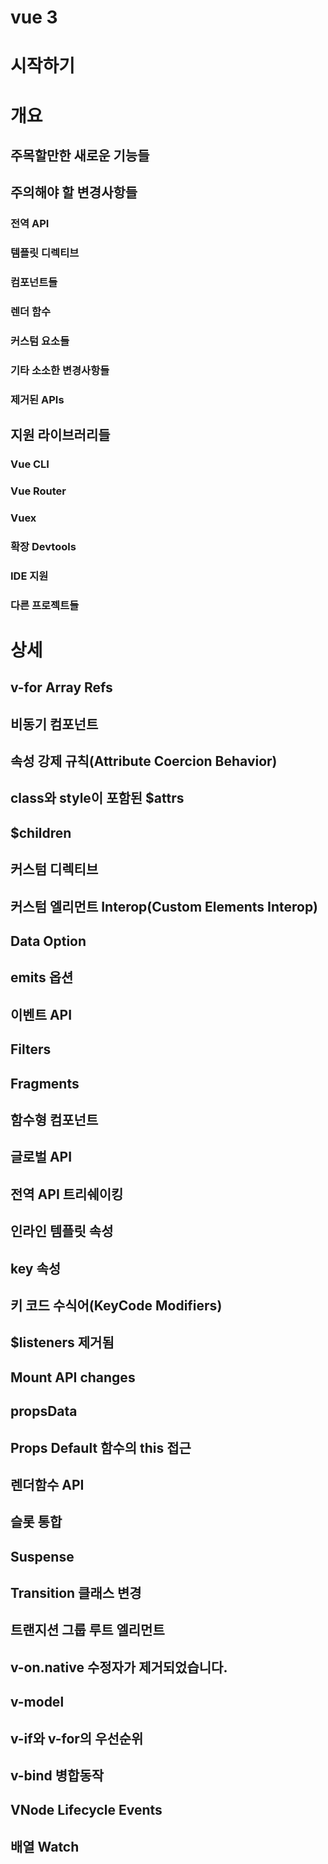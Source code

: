# vue 3

# 시작하기

# 개요

## 주목할만한 새로운 기능들

## 주의해야 할 변경사항들

### 전역 API
### 템플릿 디렉티브
### 컴포넌트들
### 렌더 함수
### 커스텀 요소들
### 기타 소소한 변경사항들
### 제거된 APIs

## 지원 라이브러리들

### Vue CLI
### Vue Router
### Vuex
### 확장 Devtools
### IDE 지원
### 다른 프로젝트들

# 상세

## v-for Array Refs
## 비동기 컴포넌트
## 속성 강제 규칙(Attribute Coercion Behavior)
## class와 style이 포함된 $attrs
## $children
## 커스텀 디렉티브
## 커스텀 엘리먼트 Interop(Custom Elements Interop)
## Data Option
## emits 옵션
## 이벤트 API
## Filters
## Fragments
## 함수형 컴포넌트
## 글로벌 API
## 전역 API 트리쉐이킹
## 인라인 템플릿 속성
## key 속성
## 키 코드 수식어(KeyCode Modifiers)
## $listeners 제거됨
## Mount API changes
## propsData
## Props Default 함수의 this 접근
## 렌더함수 API
## 슬롯 통합
## Suspense
## Transition 클래스 변경
## 트랜지션 그룹 루트 엘리먼트
## v-on.native 수정자가 제거되었습니다.
## v-model
## v-if와 v-for의 우선순위
## v-bind 병합동작
## VNode Lifecycle Events
## 배열 Watch
